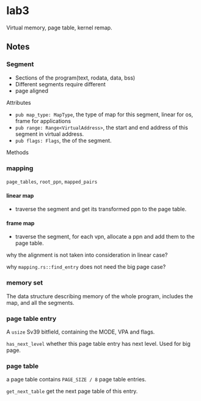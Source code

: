 # lab3
Virtual memory, page table, kernel remap.
## Notes

### Segment
- Sections of the program(text, rodata, data, bss)
- Different segments require different 
- page aligned

Attributes
- `pub map_type: MapType`, the type of map for this segment, linear for os, frame for applications 
- `pub range: Range<VirtualAddress>`, the start and end address of this segment in virtual address.
- `pub flags: Flags`, the of the segment.

Methods

### mapping

`page_tables`, `root_ppn`, `mapped_pairs`

#### linear map
- traverse the segment and get its transformed ppn to the page table.

#### frame map
- traverse the segment, for each vpn, allocate a ppn and add them to the page table.

why the alignment is not taken into consideration in linear case?

why `mapping.rs::find_entry` does not need the big page case?

### memory set

The data structure describing memory of the whole program, includes the map, and all the segments.

### page table entry
A `usize` Sv39 bitfield, containing the MODE, VPA and flags. 

`has_next_level` whether this page table entry has next level. Used for big page.

### page table
a page table contains `PAGE_SIZE / 8` page table entries. 

`get_next_table` get the next page table of this entry.

